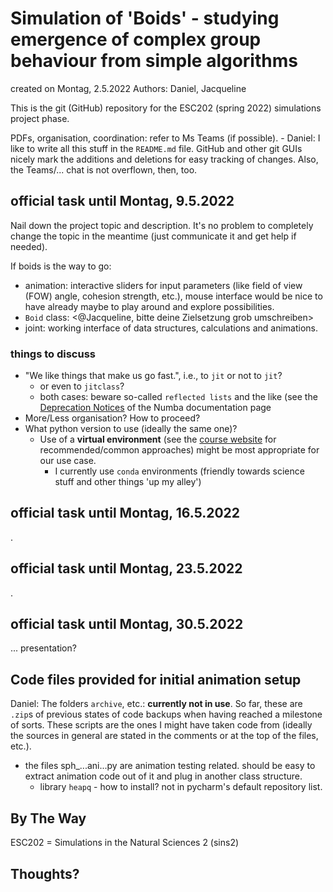 # Simulation of 'Boids' - studying emergence of complex group behaviour from simple algorithms

created on Montag, 2.5.2022
Authors: Daniel, Jacqueline

This is the git (GitHub) repository for the ESC202 (spring 2022) simulations project phase.

PDFs, organisation, coordination: refer to Ms Teams (if possible).
	- Daniel: I like to write all this stuff in the `README.md` file. GitHub and other git GUIs nicely mark the additions and deletions for easy tracking of changes. Also, the Teams/... chat is not overflown, then, too.

## official task until Montag, 9.5.2022

Nail down the project topic and description. It's no problem to completely change the topic in the meantime (just communicate it and get help if needed).

If boids is the way to go:

- animation: interactive sliders for input parameters (like field of view (FOW) angle, cohesion strength, etc.), mouse interface would be nice to have already maybe to play around and explore possibilities.
- `Boid` class: <@Jacqueline, bitte deine Zielsetzung grob umschreiben>
- joint: working interface of data structures, calculations and animations.

### things to discuss

- "We like things that make us go fast.", i.e., to `jit` or not to `jit`?
    - or even to `jitclass`?
    - both cases: beware so-called `reflected lists` and the like (see the [Deprecation Notices](https://numba.pydata.org/numba-doc/latest/reference/deprecation.html?highlight=list%20deprecation) of the Numba documentation page
- More/Less organisation? How to proceed?
- What python version to use (ideally the same one)? 
  - Use of a **virtual environment** (see the [course website](https://www.ics.uzh.ch/~stadel/doku.php?id=spin:esc202_fs2022) for recommended/common approaches) might be most appropriate for our use case.
    - I currently use `conda` environments (friendly towards science stuff and other things 'up my alley')

## official task until Montag, 16.5.2022
.

## official task until Montag, 23.5.2022
.

## official task until Montag, 30.5.2022
... presentation?

## Code files provided for initial animation setup

Daniel: The folders `archive`, etc.: **currently not in use**. So far, these are `.zip`s of previous states of code backups when having reached a milestone of sorts. These scripts are the ones I might have taken code from (ideally the sources in general are stated in the comments or at the top of the files, etc.).
- the files sph_...ani...py are animation testing related. should be easy to extract animation code out of it and plug in another class structure.
	- library `heapq` - how to install? not in pycharm's default repository list.

## By The Way

ESC202 = Simulations in the Natural Sciences 2 (sins2)

## Thoughts?
